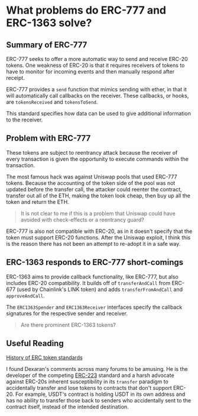 # What problems do ERC-777 and ERC-1363 solve?

## Summary of ERC-777

ERC-777 seeks to offer a more automatic way to send and receive ERC-20 tokens. One weakness of ERC-20 is that it requires receivers of tokens to have to monitor for incoming events and then manually respond after receipt.

ERC-777 provides a `send` function that mimics sending with ether, in that it will automatically call callbacks on the receiver.  These callbacks, or hooks, are `tokensReceived` and `tokensToSend`.

This standard specifies how data can be used to give additional information to the receiver.

## Problem with ERC-777

These tokens are subject to reentrancy attack because the receiver of every transaction is given the opportunity to execute commands within the transaction.

The most famous hack was against Uniswap pools that used ERC-777 tokens.  Because the accounting of the token side of the pool was not updated before the transfer call, the attacker could reenter the contract, transfer out all of the ETH, making the token look cheap, then buy up all the token and return the ETH.

> It is not clear to me if this is a problem that Uniswap could have avoided with check-effects or a reentrancy guard?

ERC-777 is also not compatible with ERC-20, as in it doesn't specify that the token must support ERC-20 functions.  After the Uniswap exploit, I think this is the reason there has not been an attempt to re-adopt it in a safe way.

## ERC-1363 responds to ERC-777 short-comings

ERC-1363 aims to provide callback functionality, like ERC-777, but also includes ERC-20 compatibility.  It builds off of `transferAndCall` from ERC-677 (used by Chainlink's LINK token) and adds `transferFromAndCall` and `approveAndCall`.

The `ERC1363Spender` and `ERC1363Receiver` interfaces specify the callback signatures for the respective sender and receiver.

> Are there prominent ERC-1363 tokens?

## Useful Reading

[History of ERC token standards](https://medium.com/immunefi/how-erc-standards-work-part-1-c9795803f459)

I found Dexaran's comments across many forums to be amusing.  He is the developer of the competing [ERC-223](https://github.com/Dexaran/ERC223-token-standard) standard and a harsh advocate against ERC-20s inherent susceptibility in its `transfer` paradigm to accidentally transfer and lose tokens to contracts that don't support ERC-20.  For example, USDT's contract is holding USDT in its own address and has no ability to transfer those back to senders who accidentally sent to the contract itself, instead of the intended destination.

